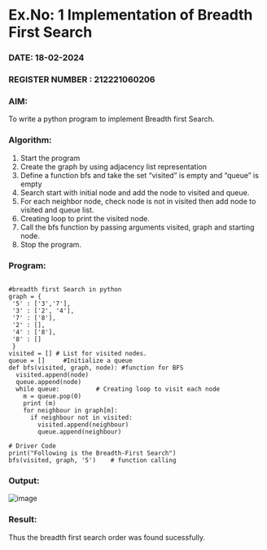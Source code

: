 # Ex.No: 1  Implementation of Breadth First Search 
### DATE: 18-02-2024                                                                           
### REGISTER NUMBER : 212221060206
### AIM: 
To write a python program to implement Breadth first Search. 
### Algorithm:
1. Start the program
2. Create the graph by using adjacency list representation
3. Define a function bfs and take the set “visited” is empty and “queue” is empty
4. Search start with initial node and add the node to visited and queue.
5. For each neighbor node, check node is not in visited then add node to visited and queue list.
6.  Creating loop to print the visited node.
7.   Call the bfs function by passing arguments visited, graph and starting node.
8.   Stop the program.
### Program:

```

#breadth first Search in python 
graph = {
 '5' : ['3','7'],
 '3' : ['2', '4'],
 '7' : ['8'],
 '2' : [],
 '4' : ['8'],
 '8' : []
 }
visited = [] # List for visited nodes.
queue = []     #Initialize a queue
def bfs(visited, graph, node): #function for BFS
  visited.append(node)
  queue.append(node)
  while queue:          # Creating loop to visit each node
    m = queue.pop(0) 
    print (m) 
    for neighbour in graph[m]:
      if neighbour not in visited:
        visited.append(neighbour)
       	queue.append(neighbour)

# Driver Code
print("Following is the Breadth-First Search")
bfs(visited, graph, '5')    # function calling

```

### Output:

![image](https://github.com/PoornimaKumar29/AI_Lab_2023-24/assets/106436734/c8db5e2d-229b-4e2d-a207-effcf6eda9d0)


### Result:
Thus the breadth first search order was found sucessfully.

